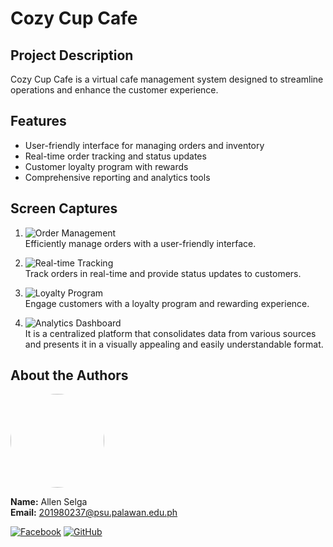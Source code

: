 # Cozy Cup Cafe

## Project Description
Cozy Cup Cafe is a virtual cafe management system designed to streamline operations and enhance the customer experience.

## Features
- User-friendly interface for managing orders and inventory
- Real-time order tracking and status updates
- Customer loyalty program with rewards
- Comprehensive reporting and analytics tools

## Screen Captures
1. ![Order Management](https://static.thenounproject.com/png/1333647-200.png)  
   Efficiently manage orders with a user-friendly interface.

2. ![Real-time Tracking](https://insightmobiledata.com/wp-content/uploads/2019/01/real-time-tracking-updates-delivered-mobile-at-anytime-insight-mobile-data-1920-1080.jpg)  
   Track orders in real-time and provide status updates to customers.

3. ![Loyalty Program](https://content.wepik.com/statics/17671237/conversions/BusinessCard_Horizontal-preview.jpg)  
   Engage customers with a loyalty program and rewarding experience.

4. ![Analytics Dashboard](https://cdn.dribbble.com/userupload/8911435/file/original-8b45491b3ace622535dadf254d60382c.png?resize=752x)  
    It is a centralized platform that consolidates data from various sources and presents it in a visually appealing and easily understandable format.

## About the Authors
<img src="https://avatars.githubusercontent.com/u/132870497?s=400&u=4948680b823c0d118017da265f7c7b49378bed9b&v=4" width="150" style="border-radius: 50%">

**Name:** Allen Selga  
**Email:** 201980237@psu.palawan.edu.ph

[![Facebook](https://raw.githubusercontent.com/gauravghongde/social-icons/9d939e1c5b7ea4a24ac39c3e4631970c0aa1b920/SVG/Color/Facebook.svg)](https://www.facebook.com/allenselga032/)
[![GitHub](https://raw.githubusercontent.com/gauravghongde/social-icons/9d939e1c5b7ea4a24ac39c3e4631970c0aa1b920/SVG/Color/Github.svg)](https://github.com/Allen80237)
